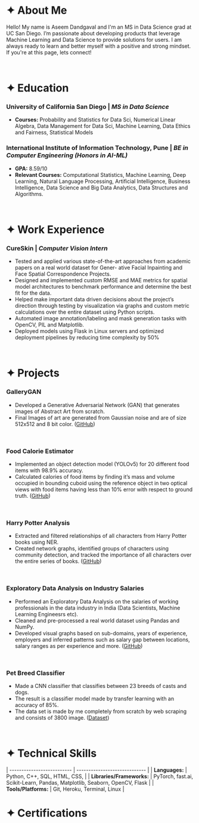 # **✦ About Me**

Hello! My name is Aseem Dandgaval and I'm an MS in Data Science grad at UC San Diego.
I’m passionate about developing products that leverage Machine Learning and Data Science to provide solutions for users. I am always ready to learn and better myself with a positive and strong mindset. If you're at this page, lets connect!

<br/>


# **✦ Education**

###   **University of California San Diego** | *MS in Data Science*  
* **Courses:** Probability and Statistics for Data Sci, Numerical Linear Algebra, Data Management for Data Sci,
Machine Learning, Data Ethics and Fairness, Statistical Models


###   **International Institute of Information Technology, Pune** | *BE in Computer Engineering (Honors in AI-ML)*
* **GPA:** 8.59/10
* **Relevant Courses:** Computational Statistics, Machine Learning, Deep Learning, Natural Language Processing, Artificial Intelligence, Business Intelligence, Data Science and Big Data Analytics, Data Structures and Algorithms.

<br/>


# **✦ Work Experience**

###   **CureSkin** | *Computer Vision Intern*
* Tested and applied various state-of-the-art approaches from academic papers on a real world dataset for Gener-
ative Facial Inpainting and Face Spatial Correspondence Projects.
* Designed and implemented custom RMSE and MAE metrics for spatial model architectures to benchmark
performance and determine the best fit for the data.
* Helped make important data driven decisions about the project’s direction through testing by visualization via
graphs and custom metric calculations over the entire dataset using Python scripts.
* Automated image annotation/labeling and mask generation tasks with OpenCV, PIL and Matplotlib.
* Deployed models using Flask in Linux servers and optimized deployment pipelines by reducing time complexity
by 50%

<br/>


# **✦ Projects**

### GalleryGAN
* Developed a Generative Adversarial Network (GAN) that generates images of Abstract Art from scratch.
* Final Images of art are generated from Gaussian noise and are of size 512x512 and 8 bit color. ([GitHub](https://github.com/aseemdandgaval/GalleryGAN))
<br/>

### Food Calorie Estimator 
* Implemented an object detection model (YOLOv5) for 20 different food items with 98.9% accuracy.
* Calculated calories of food items by finding it’s mass and volume occupied in bounding cuboid using the reference
object in two optical views with food items having less than 10% error with respect to ground truth. ([GitHub](https://github.com/aseemdandgaval/Food-Calorie-Estimator))
<br/>


### Harry Potter Analysis 
* Extracted and filtered relationships of all characters from Harry Potter books using NER.
* Created network graphs, identified groups of characters using community detection, and tracked the importance
of all characters over the entire series of books. ([GitHub](https://github.com/aseemdandgaval/Harry-Potter-Analysis))
<br/>


### Exploratory Data Analysis on Industry Salaries
* Performed an Exploratory Data Analysis on the salaries of working professionals in
the data industry in India (Data Scientists, Machine Learning Engineesrs etc).
*  Cleaned and pre-processed a real world dataset using Pandas and NumPy.
*  Developed visual graphs based on sub-domains, years of experience, employers and inferred patterns such as
salary gap between locations, salary ranges as per experience and more. ([GitHub](https://github.com/aseemdandgaval/EDA-Salaries))
<br/>


### Pet Breed Classifier
*   Made a CNN classifier that classifies between 23 breeds of casts and dogs.
*   The result is a classifier model made by transfer learning with an accuracy of 85%.
*   The data set is made by me completely from scratch by web scraping and consists
of 3800 image. ([Dataset](https://www.kaggle.com/aseemdandgaval/23-pet-breeds-image-classification))
<br/>


# **✦ Technical Skills**
| -------------------------- | ----------------------------- |
| **Languages:**             | Python, C++, SQL, HTML, CSS, |
| **Libraries/Frameworks:**  | PyTorch, fast.ai, Scikit-Learn, Pandas, Matplotlib, Seaborn, OpenCV, Flask |
| **Tools/Platforms:**       | Git, Heroku, Terminal, Linux |
<br/>


# **✦ Certifications**



